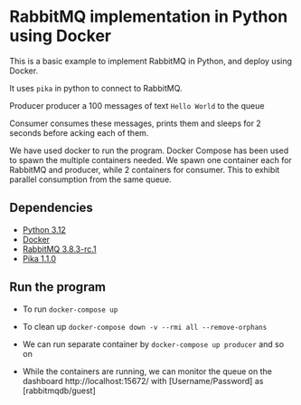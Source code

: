 # RabbitMQ implementation in Python using Docker
This is a basic example to implement RabbitMQ in Python, and deploy using Docker.

It uses `pika` in python to connect to RabbitMQ.

Producer producer a 100 messages of text `Hello World` to the queue

Consumer consumes these messages, prints them and sleeps for 2 seconds before acking each of them.

We have used docker to run the program. Docker Compose has been used to spawn the multiple containers needed. We spawn one container each for RabbitMQ and producer, while 2 containers for consumer. This to exhibit parallel consumption from the same queue.

## Dependencies

* [Python 3.12](https://www.python.org/downloads/release/python-3120/)
* [Docker](https://www.docker.com/)
* [RabbitMQ 3.8.3-rc.1](https://github.com/rabbitmq/rabbitmq-server/releases/tag/v4.0.2)
* [Pika 1.1.0](https://github.com/pika/pika)

## Run the program

* To run `docker-compose up`

* To clean up `docker-compose down -v --rmi all --remove-orphans`

* We can run separate container by `docker-compose up producer` and so on

* While the containers are running, we can monitor the queue on the dashboard http://localhost:15672/ with [Username/Password] as [rabbitmqdb/guest]
